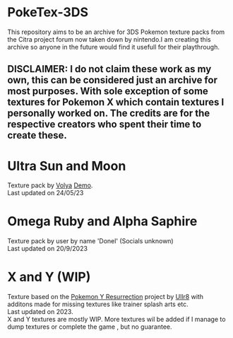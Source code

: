 # PokeTex-3DS

This repository aims to be an archive for 3DS Pokemon texture packs from the Citra project forum now taken down by nintendo.I am creating this archive so anyone in the future would find it usefull for their playthrough.

## DISCLAIMER: I do not claim these work as my own, this can be considered just an archive for most purposes. With sole exception of some textures for Pokemon X which contain textures I personally worked on. The credits are for the respective creators who spent their time to create these. 

# Ultra Sun and Moon 
Texture pack by [Volya](https://x.com/VolyaVolyaVolya) [Demo](https://www.youtube.com/watch?v=4iukcTSoR9E).<br>
Last updated on 24/05/23 <br>

# Omega Ruby and Alpha Saphire
Texture pack by user by name 'Donel' (Socials unknown)<br>
Last updated on 20/9/2023<br>

# X and Y (WIP)
Texture based on the [Pokemon Y Resurrection](https://github.com/Ullr8/Pokemon-Y-Resurrection) project by [Ullr8](https://github.com/Ullr8) with additons made for missing textures like trainer splash arts etc.<br>
Last updated on 2023.<br>
X and Y textures are mostly WIP. More textures wil be added if I manage to dump textures or complete the game , but no guarantee.


